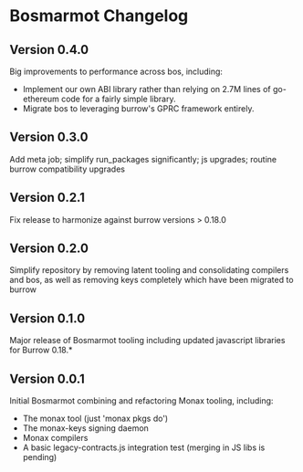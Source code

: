 # Bosmarmot Changelog
## Version 0.4.0
Big improvements to performance across bos, including:
- Implement our own ABI library rather than relying on 2.7M lines of go-ethereum code for a fairly simple library.
- Migrate bos to leveraging burrow's GPRC framework entirely.
	

## Version 0.3.0
Add meta job; simplify run_packages significantly; js upgrades; routine burrow compatibility upgrades

## Version 0.2.1
Fix release to harmonize against burrow versions > 0.18.0

## Version 0.2.0
Simplify repository by removing latent tooling and consolidating compilers and bos,
as well as removing keys completely which have been migrated to burrow

## Version 0.1.0
Major release of Bosmarmot tooling including updated javascript libraries for Burrow 0.18.*

## Version 0.0.1
Initial Bosmarmot combining and refactoring Monax tooling, including:
- The monax tool (just 'monax pkgs do')
- The monax-keys signing daemon
- Monax compilers
- A basic legacy-contracts.js integration test (merging in JS libs is pending)

